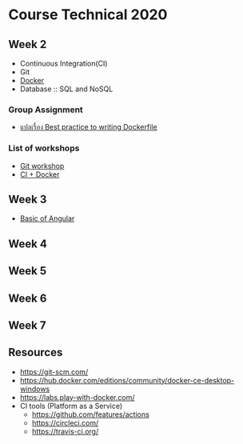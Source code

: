# Course Technical 2020

## Week 2
* Continuous Integration(CI)
* Git
* [Docker](https://github.com/up1/course-introduction-docker)
* Database :: SQL and NoSQL


### Group Assignment
* [แปลเรื่อง Best practice to writing Dockerfile](https://github.com/up1/translate-dockerfile-01)
### List of workshops
* [Git workshop](https://github.com/up1/workshop-git-2020)
* [CI + Docker](https://github.com/up1/workshop-ci)

## Week 3
* [Basic of Angular](https://github.com/up1/course-technical-2020/tree/master/angular)
## Week 4
## Week 5
## Week 6
## Week 7

## Resources
* https://git-scm.com/
* https://hub.docker.com/editions/community/docker-ce-desktop-windows
* https://labs.play-with-docker.com/
* CI tools (Platform as a Service)
  * https://github.com/features/actions
  * https://circleci.com/
  * https://travis-ci.org/
